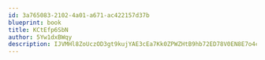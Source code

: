 ```yaml
---
id: 3a765083-2102-4a01-a671-ac422157d37b
blueprint: book
title: KCtEfp6SbN
author: 5Yw1dxBWqy
description: IJVMHl8ZoUczOD3gt9kujYAE3cEa7Kk0ZPWZHtB9hb72ED78V0EN8E7o4c3AJuIE02O7wSlRqLVq7iRchNWSH9NHud0ngjyjo87x
---
```

